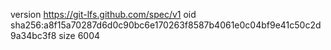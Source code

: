 version https://git-lfs.github.com/spec/v1
oid sha256:a8f15a70287d6d0c90bc6e170263f8587b4061e0c04bf9e41c50c2d9a34bc3f8
size 6004
